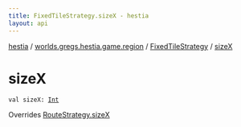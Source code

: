 ```yaml
---
title: FixedTileStrategy.sizeX - hestia
layout: api
---
```


<div class='api-docs-breadcrumbs'><a href="../../index.html">hestia</a> / <a href="../index.html">worlds.gregs.hestia.game.region</a> / <a href="index.html">FixedTileStrategy</a> / <a href="./size-x.html">sizeX</a></div>

# sizeX

<div class="signature"><code><span class="keyword">val </span><span class="identifier">sizeX</span><span class="symbol">: </span><a href="https://kotlinlang.org/api/latest/jvm/stdlib/kotlin/-int/index.html"><span class="identifier">Int</span></a></code></div>

Overrides <a href="../../worlds.gregs.hestia.game.path/-route-strategy/size-x.html">RouteStrategy.sizeX</a>

